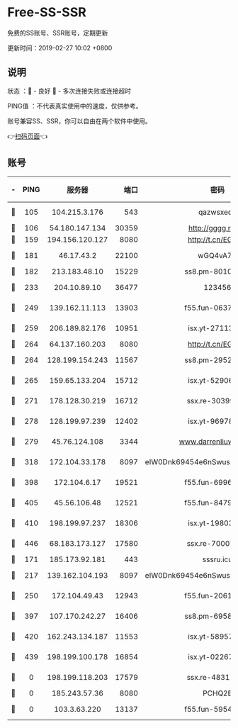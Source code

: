 # Free-SS-SSR

免费的SS账号、SSR账号，定期更新

更新时间：2019-02-27 10:02 +0800

## 说明

状态     ：🙂 - 良好 🙁 - 多次连接失败或连接超时

PING值   ：不代表真实使用中的速度，仅供参考。

账号兼容SS、SSR，你可以自由在两个软件中使用。

👉[扫码页面](https://liesauer.github.io/free-ss-ssr.github.io/)👈

## 账号

|-|PING|服务器|端口|密码|加密方式|区域|
|:----:|:----:|:-----:|-----:|:----:|:----:|:----:|
|🙂|105|104.215.3.176|543|qazwsxedc|aes-256-gcm|JP|
|🙂|106|54.180.147.134|30359|http://gggg.rocks|chacha20|KR|
|🙂|159|194.156.120.127|8080|http://t.cn/EGJIyrl|rc4-md5|RU|
|🙂|181|46.17.43.2|22100|wGQ4vA7D|aes-256-gcm|RU|
|🙂|182|213.183.48.10|15229|ss8.pm-80109234|rc4-md5|RU|
|🙂|233|204.10.89.10|36477|123456|aes-256-cfb|US|
|🙂|249|139.162.11.113|13903|f55.fun-06375860|aes-256-cfb|SG|
|🙂|259|206.189.82.176|10951|isx.yt-27113365|aes-256-cfb|SG|
|🙂|264|64.137.160.203|8080|http://t.cn/EGJIyrl|rc4-md5|CA|
|🙂|264|128.199.154.243|11567|ss8.pm-29529398|aes-256-cfb|SG|
|🙂|265|159.65.133.204|15712|isx.yt-52906154|aes-256-cfb|SG|
|🙂|271|178.128.30.219|16712|ssx.re-30399462|aes-256-cfb|SG|
|🙂|278|128.199.97.239|12402|isx.yt-96978808|aes-256-cfb|SG|
|🙂|279|45.76.124.108|3344|www.darrenliuwei.com|aes-256-cfb|AU|
|🙂|318|172.104.33.178|8097|eIW0Dnk69454e6nSwuspv9DmS201tQ0D|aes-256-cfb|SG|
|🙂|398|172.104.6.17|19521|f55.fun-69966470|aes-256-cfb|US|
|🙂|405|45.56.106.48|12521|f55.fun-84790716|aes-256-cfb|US|
|🙂|410|198.199.97.237|18306|isx.yt-19803793|aes-256-cfb|US|
|🙂|446|68.183.173.127|17580|ssx.re-70007414|aes-256-cfb|US|
|🙂|171|185.173.92.181|443|sssru.icu|rc4-md5|RU|
|🙂|217|139.162.104.193|8097|eIW0Dnk69454e6nSwuspv9DmS201tQ0D|aes-256-cfb|JP|
|🙂|250|172.104.49.43|12943|f55.fun-20618102|aes-256-cfb|SG|
|🙂|397|107.170.242.27|16406|ss8.pm-69587797|aes-256-cfb|US|
|🙂|420|162.243.134.187|11553|isx.yt-58957089|aes-256-cfb|US|
|🙂|439|198.199.100.178|16854|isx.yt-02267760|aes-256-cfb|US|
|🙁|0|198.199.118.203|17579|ssx.re-48311289|aes-256-cfb|US|
|🙁|0|185.243.57.36|8080|PCHQ2E|rc4-md5|US|
|🙁|0|103.3.63.220|13137|f55.fun-59543154|aes-256-cfb|SG|
